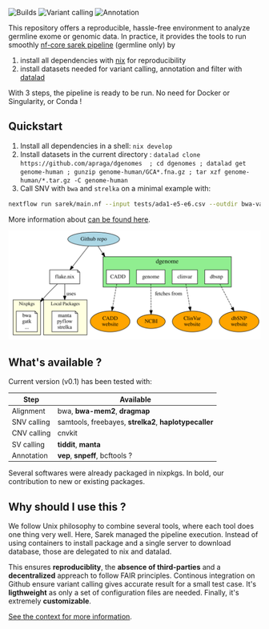 ![Builds](https://github.com/apraga/reproducible-sarek-germline/actions/workflows/nix-flake.yml/badge.svg)
![Variant calling](https://github.com/apraga/reproducible-sarek-germline/actions/workflows/variant-calling.yml/badge.svg)
![Annotation](https://github.com/apraga/reproducible-sarek-germline/actions/workflows/annotation.yml/badge.svg)

This repository offers a reproducible, hassle-free environment to analyze
germline exome or genomic data. In practice, it provides the tools to run
smoothly [nf-core sarek pipeline](https://nf-co.re/sarek/3.4.2/) (germline only)
by

1. install all dependencies with [nix](https://nixos.org/) for reproducibility
2. install datasets needed for variant calling, annotation and filter with
   [datalad](https://www.datalad.org/)

With 3 steps, the pipeline is ready to be run. No need for Docker or
Singularity, or Conda !

## Quickstart

1. Install all dependencies in a shell: `nix develop`
2. Install datasets in the current directory :
   `datalad clone https://github.com/apraga/dgenomes  ; cd dgenomes ; datalad get genome-human ; gunzip genome-human/GCA*.fna.gz ; tar xzf genome-human/*.tar.gz -C genome-human`
3. Call SNV with `bwa` and `strelka` on a minimal example with:

```bash
nextflow run sarek/main.nf --input tests/ada1-e5-e6.csv --outdir bwa-varcall  --tools mpileup,haplotypecaller,freebayes,strelka  -c tests/test.config --skip_tools baserecalibrator,haplotypecaller_filter

```

More information about
[can be found here](https://alexis.praga.dev/reproducible-sarek-germline/tutorial).

![Architecture](docs/src/architecture.svg)

## What's available ?

Current version (v0.1) has been tested with:

| Step        | Available                                              |
| ----------- | ------------------------------------------------------ |
| Alignment   | bwa, **bwa-mem2**, **dragmap**                         |
| SNV calling | samtools, freebayes, **strelka2**, **haplotypecaller** |
| CNV calling | cnvkit                                                 |
| SV calling  | **tiddit**, **manta**                                  |
| Annotation  | **vep**, **snpeff**, bcftools ?                        |

Several softwares were already packaged in nixpkgs. In bold, our contribution to
new or existing packages.

## Why should I use this ?

We follow Unix philosophy to combine several tools, where each tool does one
thing very well. Here, Sarek managed the pipeline execution. Instead of using
containers to install package and a single server to download database, those
are delegated to nix and datalad.

This ensures **reproduciblity**, the **absence of third-parties** and a
**decentralized** appreach to follow FAIR principles. Continous integration on
Github ensure variant calling gives accurate result for a small test case. It's
**ligthweight** as only a set of configuration files are needed. Finally, it's
extremely **customizable**.

[See the context for more information](https://alexis.praga.dev/reproducible-sarek-germline/context).

